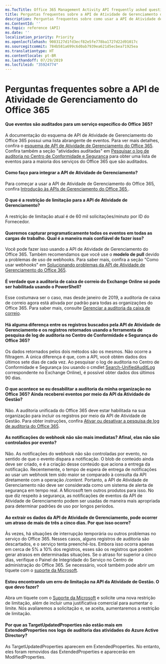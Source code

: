 ```yaml
---
ms.TocTitle: Office 365 Management Activity API frequently asked questions
title: Perguntas frequentes sobre a API de Atividade de Gerenciamento do Office 365
description: Perguntas frequentes sobre como usar a API de Atividade de Gerenciamento do Office 365
ms.ContentId: ''
ms.topic: reference (API)
ms.date: ''
localization_priority: Priority
ms.openlocfilehash: 9083127d1fd3ecf82e5fe778ba1727d22d91017c
ms.sourcegitcommit: 784b581a699c6d0ab7939ea621d5ecbea71925ea
ms.translationtype: HT
ms.contentlocale: pt-BR
ms.lasthandoff: 07/29/2019
ms.locfileid: "35924774"
---
```

# <a name="office-365-management-activity-api-frequently-asked-questions"></a>Perguntas frequentes sobre a API de Atividade de Gerenciamento do Office 365

#### <a name="what-events-are-audited-for-a-specific-office-365-service"></a>Que eventos são auditados para um serviço específico do Office 365?

A documentação do esquema de API de Atividade de Gerenciamento do Office 365 possui uma lista abrangente de eventos. Para ver mais detalhes, confira o [esquema de API de Atividade de Gerenciamento do Office 365](office-365-management-activity-api-schema.md). Confira também a seção "atividades auditadas" em [Pesquisar o log de auditoria no Centro de Conformidade e Segurança](https://docs.microsoft.com/en-us/office365/securitycompliance/search-the-audit-log-in-security-and-compliance#audited-activities) para obter uma lista de eventos para a maioria dos serviços do Office 365 que são auditados.

#### <a name="how-do-i-onboard-to-the-management-activity-api"></a>Como faço para integrar a API de Atividade de Gerenciamento?

Para começar a usar a API de Atividade de Gerenciamento do Office 365, confira [ Introdução às APIs de Gerenciamento do Office 365 ](get-started-with-office-365-management-apis.md).
 
#### <a name="what-is-the-throttling-limit-for-the--management-activity-api"></a>O que é a restrição de limitação para a API de Atividade de Gerenciamento?

A restrição de limitação atual é de 60 mil solicitações/minuto por ID do Fornecedor. 

#### <a name="we-want-to-programmatically-capture-all-events-in-all-workloads-what-is-the-most-reliable-way-to-do-this"></a>Queremos capturar programaticamente todos os eventos em todas as cargas de trabalho. Qual é a maneira mais confiável de fazer isso?

Você pode fazer isso usando a API de Atividade de Gerenciamento do Office 365. Também recomendamos que você use o **modelo de pull** devido a problemas de uso de webhooks. Para saber mais, confira a seção "Como usar webhooks" em [ Solucionando problemas da API de Atividade de Gerenciamento do Office 365](troubleshooting-the-office-365-management-activity-api.md#using-webhooks).

#### <a name="is-it-true-that-mailbox-auditing-in-exchange-online-can-only-be-enabled-by-using-powershell"></a>É verdade que a auditoria de caixa de correio do Exchange Online só pode ser habilitada usando o PowerShell?

Esse costumava ser o caso, mas desde janeiro de 2019, a auditoria de caixa de correio agora está ativada por padrão para todas as organizações do Office 365. Para saber mais, consulte [Gerenciar a auditoria da caixa de correio](https://docs.microsoft.com/office365/securitycompliance/enable-mailbox-auditing).

#### <a name="are-there-any-differences-in-the-records-that-are-fetched-by-the-management-activity-api-versus-the-records-that-are-returned-by-using-the-audit-log-search-tool-in-the-office-365-security--compliance-center"></a>Há alguma diferença entre os registros buscados pela API de Atividade de Gerenciamento e os registros retornados usando a ferramenta de pesquisa de log de auditoria no Centro de Conformidade e Segurança do Office 365?

Os dados retornados pelos dois métodos são os mesmos. Não ocorre a filtragem. A única diferença é que, com a API, você obtém dados dos últimos sete dias de cada vez. Ao pesquisar o log de auditoria no Centro de Conformidade e Segurança (ou usando o cmdlet [Search-UnifiedAuditLog](https://docs.microsoft.com/powershell/module/exchange/policy-and-compliance-audit/search-unifiedauditlog) correspondente no Exchange Online), é possível obter dados dos últimos 90 dias. 

#### <a name="what-happens-if-i-disable-auditing-for-my-office-365-organization-will-i-still-get-events-via-the-management-activity-api"></a>O que acontece se eu desabilitar a auditoria da minha organização no Office 365? Ainda receberei eventos por meio da API da Atividade de Gestão?

Não. A auditoria unificada do Office 365 deve estar habilitada na sua organização para incluir os registros por meio da API de Atividade de Gestão. Para obter instruções, confira [Ativar ou desativar a pesquisa de log de auditoria do Office 365](https://docs.microsoft.com/office365/securitycompliance/turn-audit-log-search-on-or-off).

#### <a name="arent-webhook-notifications-more-immediate-after-all-arent-they-event-driven"></a>As notificações do webhook não são mais imediatas? Afinal, elas não são controlados por evento?

Não. As notificações do webhook não são controladas por evento, no sentido de que o evento dispara a notificação. O blob de conteúdo ainda deve ser criado, e é a criação desse conteúdo que aciona a entrega da notificação. Recentemente, o tempo de espera de entrega de notificações ao usar um webhook tem sido maior se comparado à consulta da API diretamente com a operação */content*. Portanto, a API de Atividade de Gerenciamento não deve ser considerada como um sistema de alerta de segurança em tempo real. A Microsoft tem outros produtos para isso. No que diz respeito à segurança, as notificações de eventos da API de Atividade de Gerenciamento podem ser usadas de maneira mais apropriada para determinar padrões de uso por longos períodos.

#### <a name="when-pulling-the-data-from-the-management-activity-api-there-is-sometimes-a-delay-of-more-than-3-to-5-days-why-is-this"></a>Ao extrair os dados da API de Atividade de Gerenciamento, pode ocorrer um atraso de mais de três a cinco dias. Por que isso ocorre?

Às vezes, há situações de interrupção temporária ou outros problemas no serviço do Office 365. Nesses casos, alguns registros de auditoria são descartados, e o serviço tenta preenchê-los. Embora isso ocorra apenas em cerca de 5% a 10% dos registros, esses são os registros que podem gerar atrasos em determinadas situações. Se o atraso for superior a cinco dias, verifique o Painel de Integridade do Serviço no Centro de administração do Office 365. Se necessário, você também pode abrir um tíquete com o [suporte da Microsoft](https://support.office.com/article/contact-support-for-business-products-admin-help-32a17ca7-6fa0-4870-8a8d-e25ba4ccfd4b#ID0EAADAAA=online).

#### <a name="im-encountering-a-throttling-error-in-the-management-activity-api-what-should-i-do"></a>Estou encontrando um erro de limitação na API da Atividade de Gestão. O que devo fazer?

Abra um tíquete com o [Suporte da Microsoft](https://support.office.com/article/contact-support-for-business-products-admin-help-32a17ca7-6fa0-4870-8a8d-e25ba4ccfd4b#ID0EAADAAA=online) e solicite uma nova restrição de limitação, além de incluir uma justificativa comercial para aumentar o limite. Nós avaliaremos a solicitação e, se aceita, aumentaremos a restrição de limitação.

#### <a name="why-are-targetupdatedproperties-no-longer-in-extendedproperties-in-the-audit-logs-for-azure-active-directory-activities"></a>Por que as TargetUpdatedProperties não estão mais em ExtendedProperties nos logs de auditoria das atividades do Azure Active Directory?

As TargetUpdatedProperties aparecem em ExtendedProperties. No entanto, eles foram removidos das ExtendedProperties e aparecerão em ModifiedProperties.
